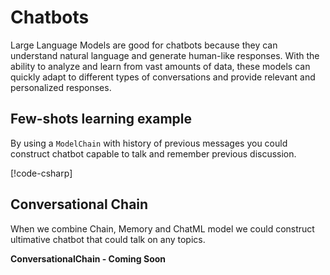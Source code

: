 ﻿# Chatbots

Large Language Models are good for chatbots because they can understand natural language and generate human-like responses. 
With the ability to analyze and learn from vast amounts of data, these models can quickly adapt to different types of conversations and provide relevant and personalized responses.

## Few-shots learning example

By using a `ModelChain` with history of previous messages you could construct chatbot capable to talk and remember previous discussion.

[!code-csharp[](../../../test/DotnetPrompt.Tests.Examples/Chains/ChatGptModelChainExamples.cs#Example_ChatMLPromptTemplate_Chatbot)]

## Conversational Chain

When we combine Chain, Memory and ChatML model we could construct ultimative chatbot that could talk on any topics.

**ConversationalChain - Coming Soon**
